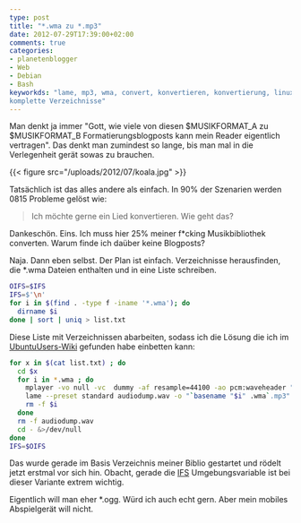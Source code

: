```yaml
---
type: post
title: "*.wma zu *.mp3"
date: 2012-07-29T17:39:00+02:00
comments: true
categories:
- planetenblogger
- Web
- Debian
- Bash
keyworkds: "lame, mp3, wma, convert, konvertieren, konvertierung, linux, cmd,
komplette Verzeichnisse"
---
```


Man denkt ja immer "Gott, wie viele von diesen $MUSIKFORMAT_A zu $MUSIKFORMAT_B
Formatierungsblogposts kann mein Reader eigentlich vertragen".
Das denkt man zumindest so lange, bis man mal in die Verlegenheit gerät sowas zu
brauchen.

{{< figure src="/uploads/2012/07/koala.jpg" >}}

Tatsächlich ist das alles andere als einfach. In 90% der Szenarien werden 0815
Probleme gelöst wie:

> Ich möchte gerne ein Lied konvertieren. Wie geht das?

Dankeschön. Eins. Ich muss hier 25% meiner f*cking Musikbibliothek converten. Warum
finde ich daüber keine Blogposts?

Naja. Dann eben selbst. Der Plan ist einfach. Verzeichnisse herausfinden, die
*.wma Dateien enthalten und in eine Liste schreiben.

``` bash 
OIFS=$IFS
IFS=$'\n'
for i in $(find . -type f -iname '*.wma'); do
  dirname $i
done | sort | uniq > list.txt
```

Diese Liste mit Verzeichnissen abarbeiten, sodass ich die Lösung
die ich im [UbuntuUsers-Wiki](http://wiki.ubuntuusers.de/Audiodateien_umwandeln#WMA)
gefunden habe einbetten kann:

``` bash 
for x in $(cat list.txt) ; do
  cd $x
  for i in *.wma ; do
    mplayer -vo null -vc  dummy -af resample=44100 -ao pcm:waveheader "$i"
    lame --preset standard audiodump.wav -o "`basename "$i" .wma`.mp3"
    rm -f $i
  done
  rm -f audiodump.wav
  cd - &>/dev/null
done
IFS=$OIFS
```

Das wurde gerade im Basis Verzeichnis meiner Biblio gestartet und rödelt jetzt
erstmal vor sich hin.
Obacht, gerade die [IFS](http://stackoverflow.com/questions/4128235/bash-shell-scripting-what-is-the-exact-meaning-of-ifs-n) Umgebungsvariable ist bei dieser Variante extrem wichtig.

Eigentlich will man eher *.ogg. Würd ich auch echt gern. Aber mein mobiles
Abspielgerät will nicht.
